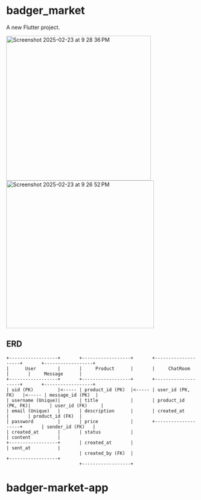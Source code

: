 # badger_market

A new Flutter project.

<img width="383" alt="Screenshot 2025-02-23 at 9 28 36 PM" src="https://github.com/user-attachments/assets/778f89a4-50e3-45a2-930e-07098aa48d27" />

<img width="391" alt="Screenshot 2025-02-23 at 9 26 52 PM" src="https://github.com/user-attachments/assets/a8e8ea49-5468-4fcd-8ea4-23d19e23edb3" />

## ERD
```
+------------------+       +------------------+       +--------------------+       +------------------+
|      User        |       |     Product      |       |     ChatRoom       |       |     Message      |
+------------------+       +------------------+       +--------------------+       +------------------+
| uid (PK)         |<----- | product_id (PK)  |<----- | user_id (PK, FK)   |<----- | message_id (PK)  |
| username (Unique)|       | title            |       | product_id (PK, FK)|       | user_id (FK)     |
| email (Unique)   |       | description      |       | created_at         |       | product_id (FK)  |
| password         |       | price            |       +--------------------+       | sender_id (FK)   |
| created_at       |       | status           |                                    | content          |
+------------------+       | created_at       |                                    | sent_at          |
                           | created_by (FK)  |                                    +------------------+
                           +------------------+
```
# badger-market-app

